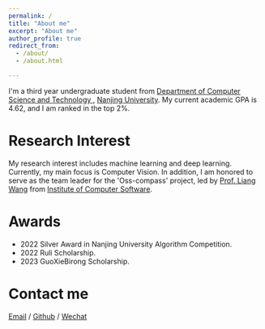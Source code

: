 ```yaml
---
permalink: /
title: "About me"
excerpt: "About me"
author_profile: true
redirect_from: 
  - /about/
  - /about.html

---
```


I'm a third year undergraduate student from [Department of Computer Science and Technology ](https://cs.nju.edu.cn/main.htm), [Nanjing University](https://www.nju.edu.cn/). My current academic GPA is 4.62, and I am ranked in the top 2%.

Research Interest
======

My research interest includes machine learning and deep learning. Currently, my main focus is Computer Vision. In addition, I am honored to serve as the team leader for the 'Oss-compass' project, led by [Prof. Liang Wang](https://cs.nju.edu.cn/wangliang/index.htm) from [Institute of Computer Software](https://ics.nju.edu.cn/).


Awards
======

- 2022 Silver Award in Nanjing University Algorithm Competition.
- 2022 Ruli Scholarship.
- 2023 GuoXieBirong Scholarship.

Contact me
======

[Email](mailto:211830093@smail.nju.edu.cn) / [Github](https://github.com/starriver030515) / [Wechat](images/wechat.png)

